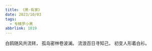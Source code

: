 ```yaml
---
title: 《黑·有家》
date: 2023/10/03
tags:
  - 专精罗小黑
abbrlink: 1819
---
```


白鸥随风共流转，
孤岛密林卷波澜。
流浪百日寻知己，
初变人形着白衫。
